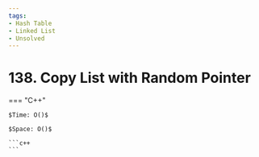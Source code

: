 ```yaml
---
tags:
- Hash Table
- Linked List
- Unsolved
---
```



# 138. Copy List with Random Pointer

=== "C++"

    $Time: O()$

    $Space: O()$

    ```c++
    ```